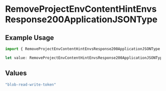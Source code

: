# RemoveProjectEnvContentHintEnvsResponse200ApplicationJSONType

## Example Usage

```typescript
import { RemoveProjectEnvContentHintEnvsResponse200ApplicationJSONType } from "@simplesagar/vercel/models/removeprojectenvop.js";

let value: RemoveProjectEnvContentHintEnvsResponse200ApplicationJSONType = "blob-read-write-token";
```

## Values

```typescript
"blob-read-write-token"
```
